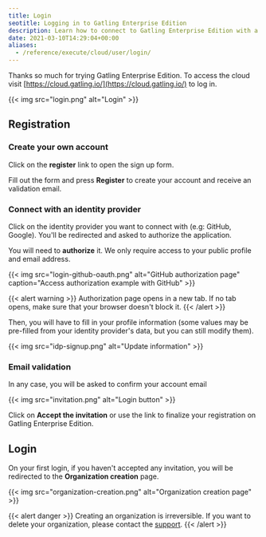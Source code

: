 ```yaml
---
title: Login
seotitle: Logging in to Gatling Enterprise Edition
description: Learn how to connect to Gatling Enterprise Edition with a login/password, or with Google, GitHub, etc.
date: 2021-03-10T14:29:04+00:00
aliases:
  - /reference/execute/cloud/user/login/
---
```


Thanks so much for trying Gatling Enterprise Edition. To access the cloud visit [https://cloud.gatling.io/](https://cloud.gatling.io/) to log in.

{{< img src="login.png" alt="Login" >}}

## Registration 

### Create your own account

Click on the **register** link to open the sign up form.

Fill out the form and press **Register** to create your account and receive an validation email.

### Connect with an identity provider

Click on the identity provider you want to connect with (e.g: GitHub, Google).
You'll be redirected and asked to authorize the application.

You will need to **authorize** it. We only require access to your public profile and email address.

{{< img src="login-github-oauth.png" alt="GitHub authorization page" caption="Access authorization example with GitHub" >}}

{{< alert warning >}}
Authorization page opens in a new tab. If no tab opens, make sure that your browser doesn't block it.
{{< /alert >}}

Then, you will have to fill in your profile information (some values may be pre-filled from your identity provider's data, but you can still modify them).

{{< img src="idp-signup.png" alt="Update information"  >}}

### Email validation

In any case, you will be asked to confirm your account email

{{< img src="invitation.png" alt="Login button" >}}

Click on **Accept the invitation** or use the link to finalize your registration on Gatling Enterprise Edition.

## Login

On your first login, if you haven't accepted any invitation, you will be redirected to the **Organization creation** page.

{{< img src="organization-creation.png" alt="Organization creation page" >}}

{{< alert danger >}}
Creating an organization is irreversible. If you want to delete your organization, please contact the [support](https://gatlingcorp.atlassian.net/servicedesk/customer/portal/8).
{{< /alert >}}
